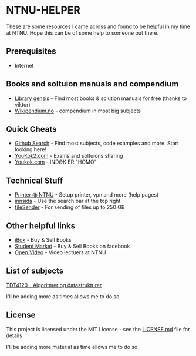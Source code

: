 # NTNU-HELPER
These are some resources I came across and found to be helpful in my time at NTNU. Hope this can be of some help to someone out there.

## Prerequisites
* Internet


## Books and soltuion manuals and compendium

* [Library gensis](http://gen.lib.rus.ec/) - Find most books & solution manuals for free (thanks to viktor)
* [Wikipendium.no](https://www.wikipendium.no/) - compendium in most big subjects 


## Quick Cheats

* [Github Search](https://github.com/search) - Find most subjects, code examples and more. Start looking here!
* [YouKok2.com](youkok2.com) - Exams and soltuions sharing
* [Youkok.com](http://youkok.com/) - INDØK ER "HOMO"


## Technical Stuff
* [Printer @ NTNU](https://innsida.ntnu.no/it-hjelp) - Setup printer, vpn and more (help pages)
* [innsida](https://innsida.ntnu.no/s) - Use the search bar at the top right 
* [fileSender](https://filesender.uninett.no/index.php?s=upload) - For sending of files up to 250 GB

## Other helpful links
* [iBok](https://ibok.no) - Buy & Sell Books
* [Student Market](https://www.facebook.com/groups/288352844604218/?fb_dtsg_ag=AdyQXiwxpgK3r_hCX7Xm7P8Vi3bPgno-gIcDIAk4gM3LQw%3AAdw5fVQx4Ha_hY9eSZPijVyDKVt1sFTTVu6oOgbPT9M0yA) - Buy & Sell Books on facebook
* [Open Video](https://video.adm.ntnu.no/) - Video lectuers at NTNU


## List of subjects
[TDT4120 - Algoritmer og datastrukturer](https://github.com/jumaili/NTNU-HELPER/tree/master/TDT4120%20Algoritmer%20og%20datastrukturer)

I'll be adding more as times allows me to do so.

## License

This project is licensed under the MIT License - see the [LICENSE.md](LICENSE.md) file for details

I'll be adding more material as time allows me to do so.
